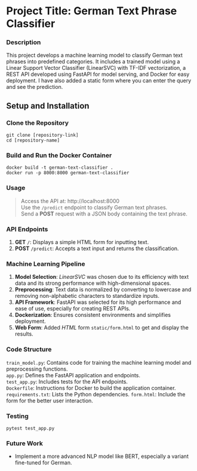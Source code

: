 
# Project Title: German Text Phrase Classifier

### Description
This project develops a machine learning model to classify German text phrases into predefined categories. It includes 
a trained model using a Linear Support Vector Classifier (LinearSVC) with TF-IDF vectorization, a REST API developed 
using FastAPI for model serving, and Docker for easy deployment. I have also added a static form where you can enter the
query and see the prediction.

## Setup and Installation
### Clone the Repository
```
git clone [repository-link]
cd [repository-name]
```
### Build and Run the Docker Container
```
docker build -t german-text-classifier .
docker run -p 8000:8000 german-text-classifier
```
### Usage
> Access the API at: http://localhost:8000   
> Use the `/predict` endpoint to classify German text phrases.   
> Send a **POST** request with a JSON body containing the text phrase.

### API Endpoints
1. **GET** `/`: Displays a simple HTML form for inputting text.
2. **POST** `/predict`: Accepts a text input and returns the classification.

### Machine Learning Pipeline    
1. **Model Selection**: _LinearSVC_ was chosen due to its efficiency with text data and its strong performance with 
high-dimensional spaces.
2. **Preprocessing**: Text data is normalized by converting to lowercase and removing non-alphabetic characters to 
standardize inputs.
3. **API Framework**: FastAPI was selected for its high performance and ease of use, especially for creating REST APIs.
4. **Dockerization**: Ensures consistent environments and simplifies deployment.          
5. **Web Form**: Added _HTML_ form ```static/form.html``` to get and display the results.

### Code Structure
`train_model.py`: Contains code for training the machine learning model and preprocessing functions.  
`app.py`: Defines the FastAPI application and endpoints.  
`test_app.py`: Includes tests for the API endpoints.  
`Dockerfile`: Instructions for Docker to build the application container.  
`requirements.txt`: Lists the Python dependencies.
`form.html`: Include the form for the better user interaction.

### Testing
```
pytest test_app.py
```

### Future Work
- Implement a more advanced NLP model like BERT, especially a variant fine-tuned for German.